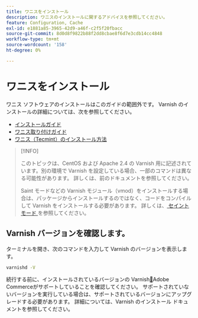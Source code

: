 ```yaml
---
title: ワニスをインストール
description: ワニスのインストールに関するアドバイスを参照してください。
feature: Configuration, Cache
exl-id: e1881a85-3965-42d9-a46f-c2f5f20fbacc
source-git-commit: 8d0d8f9822b88f2dd8cbae8f6d7e3cdb14cc4848
workflow-type: tm+mt
source-wordcount: '158'
ht-degree: 0%

---
```


# ワニスをインストール

ワニス ソフトウェアのインストールはこのガイドの範囲外です。 Varnish のインストールの詳細については、次を参照してください。

- [ インストールガイド ](https://www.varnish-software.com/developers/tutorials/installing-varnish-ubuntu/)
- [ ワニス取り付けガイド ](https://www.varnish-cache.org/docs)
- [ ワニス（Tecmint）のインストール方法 ](https://www.tecmint.com/install-varnish-cache-web-accelerator/)

>[!INFO]
>
>このトピックは、CentOS および Apache 2.4 の Varnish 用に記述されています。別の環境で Varnish を設定している場合、一部のコマンドは異なる可能性があります。 詳しくは、前のドキュメントを参照してください。
>
>Saint モードなどの Varnish モジュール（vmod）をインストールする場合は、パッケージからインストールするのではなく、コードをコンパイルして Varnish をインストールする必要があります。 詳しくは、[ セイント モード ](config-varnish-advanced.md#saint-mode) を参照してください。

## Varnish バージョンを確認します。

ターミナルを開き、次のコマンドを入力して Varnish のバージョンを表示します。

```bash
varnishd -V
```

続行する前に、インストールされているバージョンの Varnish[&#128279;](../../installation/system-requirements.md)Adobe Commerceがサポートしていることを確認してください。 サポートされていないバージョンを実行している場合は、サポートされているバージョンにアップグレードする必要があります。 詳細については、Varnish のインストール ドキュメントを参照してください。
